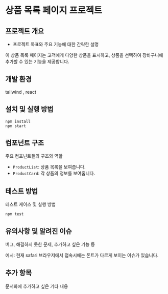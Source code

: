 # 상품 목록 페이지 프로젝트

## 프로젝트 개요

- 프로젝트 목표와 주요 기능에 대한 간략한 설명

이 상품 목록 페이지는 고객에게 다양한 상품을 표시하고, 상품을 선택하여 장바구니에 추가할 수 있는 기능을 제공합니다.

## 개발 환경

tailwind , react

## 설치 및 실행 방법

```
npm install
npm start
```

## 컴포넌트 구조

주요 컴포넌트들의 구조와 역할

- `ProductList`: 상품 목록을 보여줍니다.
- `ProductCard`: 각 상품의 정보를 보여줍니다.

## 테스트 방법

테스트 케이스 및 실행 방법

```
npm test
```

## 유의사항 및 알려진 이슈

버그, 해결하지 못한 문제, 추가하고 싶은 기능 등

예시: 현재 safari 브라우저에서 접속시에는 폰트가 다르게 보이는 이슈가 있습니다.

## 추가 항목

문서화에 추가하고 싶은 기타 내용
